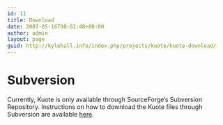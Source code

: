 ```yaml
---
id: 11
title: Download
date: 2007-05-16T08:01:48+00:00
author: admin
layout: page
guid: http://kylehall.info/index.php/projects/kuote/kuote-download/
---
```

# Subversion

Currently, Kuote is only available through SourceForge&#8217;s Subversion Repository. Instructions on how to download the Kuote files through Subversion are available [here](http://sourceforge.net/svn/?group_id=101242).